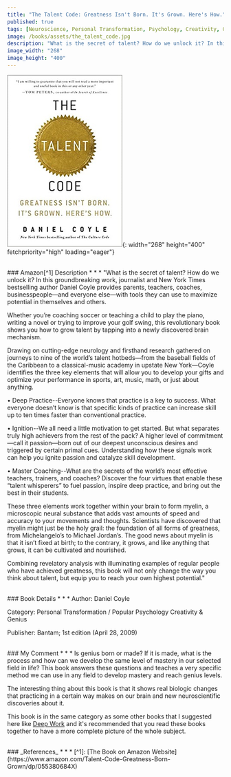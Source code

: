 ```yaml
---
title: "The Talent Code: Greatness Isn't Born. It's Grown. Here's How."
published: true
tags: [Neuroscience, Personal Transformation, Psychology, Creativity, Genius]
image: /books/assets/the_talent_code.jpg
description: "What is the secret of talent? How do we unlock it? In this groundbreaking work, journalist and New York Times bestselling author Daniel Coyle provides parents, teachers, coaches, businesspeople—and everyone else—with tools they can use to maximize potential in themselves and others."
image_width: "268"
image_height: "400"
---
```


![](/books/assets/the_talent_code.jpg){: width="268" height="400" fetchpriority="high" loading="eager"}

<br>
### Amazon[^1] Description
* * *
"What is the secret of talent? How do we unlock it? In this groundbreaking work, journalist and New York Times bestselling author Daniel Coyle provides parents, teachers, coaches, businesspeople—and everyone else—with tools they can use to maximize potential in themselves and others.

Whether you’re coaching soccer or teaching a child to play the piano, writing a novel or trying to improve your golf swing, this revolutionary book shows you how to grow talent by tapping into a newly discovered brain mechanism.

Drawing on cutting-edge neurology and firsthand research gathered on journeys to nine of the world’s talent hotbeds—from the baseball fields of the Caribbean to a classical-music academy in upstate New York—Coyle identifies the three key elements that will allow you to develop your gifts and optimize your performance in sports, art, music, math, or just about anything.

• Deep Practice--Everyone knows that practice is a key to success. What everyone doesn’t know is that specific kinds of practice can increase skill up to ten times faster than conventional practice.

• Ignition--We all need a little motivation to get started. But what separates truly high achievers from the rest of the pack? A higher level of commitment—call it passion—born out of our deepest unconscious desires and triggered by certain primal cues. Understanding how these signals work can help you ignite passion and catalyze skill development.

• Master Coaching--What are the secrets of the world’s most effective teachers, trainers, and coaches? Discover the four virtues that enable these “talent whisperers” to fuel passion, inspire deep practice, and bring out the best in their students.

These three elements work together within your brain to form myelin, a microscopic neural substance that adds vast amounts of speed and accuracy to your movements and thoughts. Scientists have discovered that myelin might just be the holy grail: the foundation of all forms of greatness, from Michelangelo’s to Michael Jordan’s. The good news about myelin is that it isn’t fixed at birth; to the contrary, it grows, and like anything that grows, it can be cultivated and nourished.

Combining revelatory analysis with illuminating examples of regular people who have achieved greatness, this book will not only change the way you think about talent, but equip you to reach your own highest potential."

<br>
### Book Details
* * *
Author: Daniel Coyle

Category: Personal Transformation / Popular Psychology Creativity & Genius

Publisher: Bantam; 1st edition (April 28, 2009)

<br>
### My Comment
* * *
Is genius born or made? If it is made, what is the process and how can we develop the same level of mastery in our selected field in life? This book answers these questions and teaches a very specific method we can use in any field to develop mastery and reach genius levels.

The interesting thing about this book is that it shows real biologic changes that practicing in a certain way makes on our brain and new neuroscientific discoveries about it.

This book is in the same category as some other books that I suggested here like [Deep Work](/books/2021/deep-work-rules-for-focused-success-in-a-distracted-world) and it's recommended that you read these books together to have a more complete picture of the whole subject.

<br>
### _References_
* * *
[^1]: [The Book on Amazon Website](https://www.amazon.com/Talent-Code-Greatness-Born-Grown/dp/055380684X)
